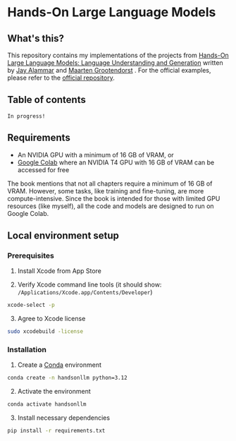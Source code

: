 # Hands-On Large Language Models

## What's this?

This repository contains my implementations of the projects from [Hands-On Large Language Models: Language Understanding and Generation](https://www.amazon.com/Hands-Large-Language-Models-Understanding/dp/1098150961) written by [Jay Alammar](https://www.linkedin.com/in/jalammar/) and [Maarten Grootendorst](https://www.linkedin.com/in/mgrootendorst/) . For the official examples, please refer to the [official repository](https://github.com/HandsOnLLM/Hands-On-Large-Language-Models).

## Table of contents

```
In progress!
```

## Requirements

- An NVIDIA GPU with a minimum of 16 GB of VRAM, or
- [Google Colab](https://colab.google) where an NVIDIA T4 GPU with 16 GB of VRAM can be accessed for free

The book mentions that not all chapters require a minimum of 16 GB of VRAM. However, some tasks, like training and fine-tuning, are more compute-intensive. Since the book is intended for those with limited GPU resources (like myself), all the code and models are designed to run on Google Colab.

## Local environment setup

### Prerequisites

1. Install Xcode from App Store

2. Verify Xcode command line tools (it should show: `/Applications/Xcode.app/Contents/Developer`)

```bash
xcode-select -p
```

3. Agree to Xcode license

```bash
sudo xcodebuild -license
```

### Installation

1. Create a [Conda](https://docs.conda.io/) environment

```bash
conda create -n handsonllm python=3.12
```

2. Activate the environment

```bash
conda activate handsonllm
```

3. Install necessary dependencies

```bash
pip install -r requirements.txt
```